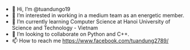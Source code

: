 - 👋 Hi, I’m @tuandungo19
- 👀 I’m interested in working in a medium team as an energetic member.
- 🌱 I’m currently learning Computer Science at Hanoi University of Science and Technology - Vietnam
- 💞️ I’m looking to collaborate on Python and C++.
- 📫 How to reach me https://www.facebook.com/tuandung2789/

<!---
tuandungo19/tuandungo19 is a ✨ special ✨ repository because its `README.md` (this file) appears on your GitHub profile.
You can click the Preview link to take a look at your changes.
--->
